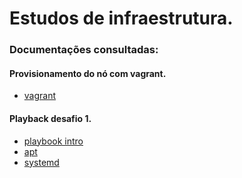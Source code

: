 # Estudos de infraestrutura.


### Documentações consultadas:

#### Provisionamento do nó com vagrant.
- [vagrant](https://developer.hashicorp.com/vagrant/docs/provisioning/ansible_intro)


#### Playback desafio 1.
- [playbook intro](https://docs.ansible.com/ansible/latest/playbook_guide/playbooks_intro.html#playbook-syntax)
- [apt](https://docs.ansible.com/ansible/latest/collections/ansible/builtin/apt_module.html)
- [systemd](https://docs.ansible.com/ansible/latest/collections/ansible/builtin/systemd_service_module.html#ansible-collections-ansible-builtin-systemd-service-module)
